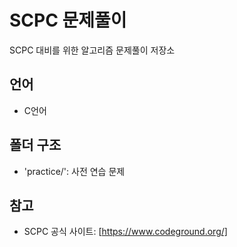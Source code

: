 # SCPC 문제풀이
SCPC 대비를 위한 알고리즘 문제풀이 저장소

## 언어
- C언어

## 폴더 구조
- 'practice/': 사전 연습 문제

## 참고
- SCPC 공식 사이트: [https://www.codeground.org/]
